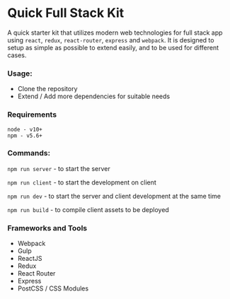 # Quick Full Stack Kit

A quick starter kit that utilizes modern web technologies for full stack app using `react`, `redux`, `react-router`, `express` and `webpack`. It is designed to setup as simple as possible to extend easily, and to be used for different cases.


### Usage:
- Clone the repository
- Extend / Add more dependencies for suitable needs


### Requirements
```
node - v10+
npm - v5.6+
```

### Commands:
`npm run server` - to start the server

`npm run client` - to start the development on client 

`npm run dev` - to start the server and client development at the same time

`npm run build` - to compile client assets to be deployed


### Frameworks and Tools
- Webpack
- Gulp
- ReactJS
- Redux
- React Router
- Express
- PostCSS / CSS Modules
